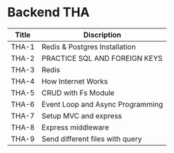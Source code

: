 # Backend THA

| Title     | Discription |
| ----------| ----------- |
| THA-1 | Redis & Postgres Installation |
| THA-2 | PRACTICE SQL AND FOREIGN KEYS |
| THA-3 | Redis |
| THA-4 | How Internet Works |
| THA-5 | CRUD with Fs Module |
| THA-6 | Event Loop and Async Programming |
| THA-7 | Setup MVC and express |
| THA-8 | Express middleware |
| THA-9 | Send different files with query |